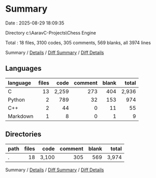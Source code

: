 # Summary

Date : 2025-08-29 18:09:35

Directory c:\\AaravC-Projects\\Chess Engine

Total : 18 files,  3100 codes, 305 comments, 569 blanks, all 3974 lines

Summary / [Details](details.md) / [Diff Summary](diff.md) / [Diff Details](diff-details.md)

## Languages
| language | files | code | comment | blank | total |
| :--- | ---: | ---: | ---: | ---: | ---: |
| C | 13 | 2,259 | 273 | 404 | 2,936 |
| Python | 2 | 789 | 32 | 153 | 974 |
| C++ | 2 | 44 | 0 | 11 | 55 |
| Markdown | 1 | 8 | 0 | 1 | 9 |

## Directories
| path | files | code | comment | blank | total |
| :--- | ---: | ---: | ---: | ---: | ---: |
| . | 18 | 3,100 | 305 | 569 | 3,974 |

Summary / [Details](details.md) / [Diff Summary](diff.md) / [Diff Details](diff-details.md)
